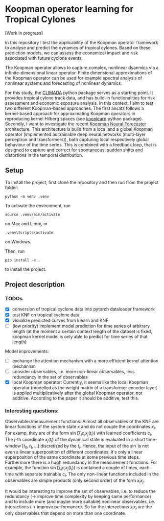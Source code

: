 # Koopman operator learning for Tropical Cylones

[Work in progress]

In this repository I test the applicability of the Koopman operator framework to analyse
and predict the dynamics of tropical cylones. Based on these prediction models, we can 
assess the economical impact and risk associated with future cyclone events.

The Koopman operator allows to capture complex, nonlinear dyanmics via a infinite-dimensional linear operator.
Finite dimensional approximations of the Koopman operator can be used for example spectral analysis of nonlinear
systems and forecasting of nonlinear dynamics.

For this study, the [CLIMADA](https://github.com/CLIMADA-project/climada_python) python package serves as a starting point. It
provides tropical cylone track data, and has build-in functionalities for risk assessment and economic exposure analysis.
In this context, I aim to test two different Koopman-based approaches. The first ansatz follows a kernel-based approach for
approximating Koopman operators in reproducing kernel Hilberg spaces (see [kooplearn](https://github.com/Machine-Learning-Dynamical-Systems/kooplearn) python package).
Secondly, I want to investigate the recent [Koopman Neural Forecaster](https://github.com/google-research/google-research/tree/master/KNF) architecture.
This architecture is build from a local and a global Koopman operator (implemented as trainable deep neural networks (multi-layer perceptron and
transformers)), both capturing local respectively global behaviour of the time series. This is combined with a feedback loop,
that is designed to capture and correct for spontaneous, sudden shifts and distortions in the temporal distribution.


## Setup
To install the project, first clone the repository and then run from the project folder:
```
python -m venv .venv
```
To activate the environment, run
```
source .venv/bin/activate
```
on Mac and Linux, or
```
.venv\Scripts\activate
```
on Windows.

Then, run
```
pip install -e .
```
to install the project.


## Project description

### TODOs

- [x] conversion of tropical cyclone data into pytorch dataloader framework
- [x] test KNF on tropical cyclone data
- [x] visualize predicted curves from klearn and KNF
- [ ] (low priority) implement model prediction for time series of arbitrary length (at the moment a certain context length of the dataset is fixed, koopman kernel model is only able to predict for time series of that length)

Model improvements:
- [ ] exchange the attention mechanism with a more efficient kernel attention mechanism
- [ ] consider observables, i.e. more non-linear observables, less redundancy in the set of observables
- [x] local Koopman operator: Currently, it seems like the local Koopman operator (modelled as the weight matrix of a transformer encoder layer) is applied multiplicatively after the global Koopman operator, not additive. According to the paper it should be additive, test this.

### Interesting questions:

Observables/measurement functions: Almost all observables of the KNF are linear functions of the system state $x$ and do not couple the coordinates $x_i$. For examp, they are
of the form $\sin(\sum_i c_i x_j(t_i))$ with learned coefficients $c_i$. The $j$-th coordinate $x_j(t_i)$ of the dynamical state is evaluated in a short time-window $[t_0, t_1, \dots]$
discretized by the $t_i$. Hence, the input of the $\sin$ is not even a linear superposition of different coordinates, it's only a linear superposition of the same coordinate at some previous time steps.
Furthermore there is a hugh redundancy in the measurement functions. For example, the function $\sin(\sum_i c_i x_j(t_i))$ is contained a couple of times, each time with separate trainable $c_i$.
The only non-linear functions included in the observables are simple products (only second order) of the form $x_i x_j$.

It would be interesting to improve the set of observables, i.e. to reduce the redundancy (-> improve time complexity by keeping same performance) and to include more (and maybe more suitable)
nonlinear observables, i.e. interactions (-> improve performance). So far the interactions $x_i x_j$ are the only observables that depend on more than one coordinate.

